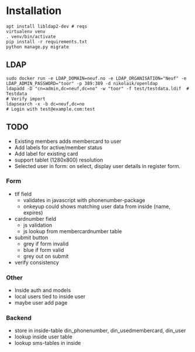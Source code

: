 # Installation
    apt install libldap2-dev # reqs
    virtualenv venv
    . venv/bin/activate
    pip install -r requirements.txt
    python manage.py migrate


## LDAP
    sudo docker run -e LDAP_DOMAIN=neuf.no -e LDAP_ORGANISATION="Neuf" -e LDAP_ADMIN_PASSWORD="toor" -p 389:389 -d nikolaik/openldap
    ldapadd -D "cn=admin,dc=neuf,dc=no" -w "toor" -f test/testdata.ldif  # Testdata
    # Verify import
    ldapsearch -x -b dc=neuf,dc=no
    # Login with test@example.com:test

## TODO
* Existing members adds membercard to user
* Add labels for active/member status
* Add label for existing card
* support tablet (1280x800) resolution
* Selected user in form: on select, display user details in register form.

### Form
* tlf field
    * validates in javascript with phonenumber-package
    * onkeyup could shows matching user data from inside (name, expires)
* cardnumber field
    * js validation
    * js lookup from membercardnumber table
* submit button
    * grey if form invalid
    * blue if form valid
    * grey out on submit
* verify consistency

### Other
* Inside auth and models
* local users tied to inside user
* maybe user add page

### Backend
* store in inside-table din_phonenumber, din_usedmembercard, din_user
* lookup inside user table
* lookup sms-tables in inside

